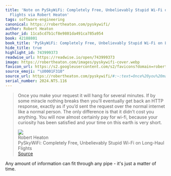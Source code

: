```yaml
---
title: 'Note on PySkyWiFi: Completely Free, Unbelievably Stupid Wi-Fi on Long-Haul
  Flights via Robert Heaton'
tags: software-engineering
canonical: https://robertheaton.com/pyskywifi/
author: Robert Heaton
author_id: 11ca5cd7b1cf8e9801da491ca785a954
book: 42188801
book_title: 'PySkyWiFi: Completely Free, Unbelievably Stupid Wi-Fi on Long-Haul Flights'
hide_title: true
highlight_id: 743999373
readwise_url: https://readwise.io/open/743999373
image: https://robertheaton.com/images/pyskywifi-cover.webp
favicon_url: https://s2.googleusercontent.com/s2/favicons?domain=robertheaton.com
source_emoji: "\U0001F310"
source_url: https://robertheaton.com/pyskywifi/#:~:text=Once%20you%20make,is%20very%20short.
serial_number: 2024.NTS.116
---
```

> Once you make your request it will hang for several minutes. If by some miracle nothing breaks then you’ll eventually get back an HTTP response, exactly as if you’d sent the request over the normal internet like a normal person. The only difference is that it didn’t cost you anything. You will now almost certainly pay for wi-fi, because your curiosity has been satisfied and your time on this earth is very short.
> <div class="quoteback-footer"><div class="quoteback-avatar"><img class="mini-favicon" src="https://s2.googleusercontent.com/s2/favicons?domain=robertheaton.com"></div><div class="quoteback-metadata"><div class="metadata-inner"><span style="display:none">FROM:</span><div aria-label="Robert Heaton" class="quoteback-author"> Robert Heaton</div><div aria-label="PySkyWiFi: Completely Free, Unbelievably Stupid Wi-Fi on Long-Haul Flights" class="quoteback-title"> PySkyWiFi: Completely Free, Unbelievably Stupid Wi-Fi on Long-Haul Flights</div></div></div><div class="quoteback-backlink"><a target="_blank" aria-label="go to the full text of this quotation" rel="noopener" href="https://robertheaton.com/pyskywifi/#:~:text=Once%20you%20make,is%20very%20short." class="quoteback-arrow"> Source</a></div></div>

Any amount of information can fit through any pipe - it's just a matter of time.
